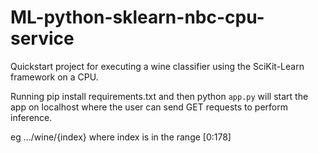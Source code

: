 # ML-python-sklearn-nbc-cpu-service

Quickstart project for executing a wine classifier using the SciKit-Learn framework on a CPU.

Running pip install requirements.txt and then python `app.py` will start the app on localhost where the user can send GET requests to perform inference.

eg .../wine/{index} where index is in the range [0:178]
